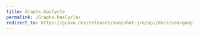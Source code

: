 ```yaml
---
title: Graphs.hasCycle
permalink: /Graphs.hasCycle/
redirect_to: https://guava.dev/releases/snapshot-jre/api/docs/com/google/common/graph/Graphs.html#hasCycle-com.google.common.graph.Graph-
---
```

